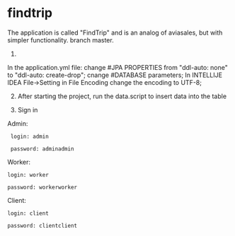 # findtrip


The application is called "FindTrip" and is an analog of aviasales, but with simpler functionality.
branch master.


1. 
In the application.yml file:
      change #JPA PROPERTIES from "ddl-auto: none" to "ddl-auto: create-drop";
      cnange #DATABASE parameters;
In INTELLIJE IDEA File->Setting in File Encoding change the encoding to UTF-8;

2. After starting the project, run the data.script to insert data into the table
  
3. Sign in

Admin:

     login: admin
   
     password: adminadmin
   
Worker:

    login: worker
   
    password: workerworker
   
Client:

    login: client
   
    password: clientclient
   

